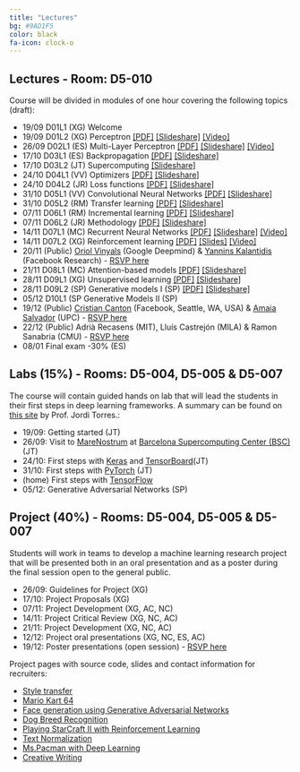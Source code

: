 ```yaml
---
title: "Lectures"
bg: #9AD1F5
color: black
fa-icon: clock-o
---
```


## Lectures - Room: D5-010

Course will be divided in modules of one hour covering the following topics (draft):

* 19/09 D01L1 (XG) Welcome  
* 19/09 D01L2 (XG) Perceptron [[PDF]][d1l2-pdf] [[Slideshare]][d1l2-slides] [[Video]][d1l2-video] 
* 26/09 D02L1 (ES) Multi-Layer Perceptron [[PDF]][d2l1-pdf] [[Slideshare]][d2l1-slides] [[Video]][d2l1-video]
* 17/10 D03L1 (ES) Backpropagation [[PDF]][d3l1-pdf] [[Slideshare]][d3l1-slides]
* 17/10 D03L2 (JT) Supercomputing [[Slideshare]][d3l2-slides]
* 24/10 D04L1 (VV) Optimizers [[PDF]][d4l1-pdf] [[Slideshare]][d4l1-slides] 
* 24/10 D04L2 (JR) Loss functions [[PDF]][d4l2-pdf] [[Slideshare]][d4l2-slides] 
* 31/10 D05L1 (VV) Convolutional Neural Networks [[PDF]][d5l1-pdf] [[Slideshare]][d5l1-slides]
* 31/10 D05L2 (RM) Transfer learning [[PDF]][d5l2-pdf] [[Slideshare]][d5l2-slides]
* 07/11 D06L1 (RM) Incremental learning [[PDF]][d6l1-pdf] [[Slideshare]][d6l1-slides]
* 07/11 D06L2 (JR) Methodology [[PDF]][d6l2-pdf] [[Slideshare]][d6l2-slides]
* 14/11 D07L1 (MC) Recurrent Neural Networks [[PDF]][d7l1-pdf] [[Slideshare]][d7l1-slides] [[Video]][d7l1-video]
* 14/11 D07L2 (XG) Reinforcement learning [[PDF]][d7l2-pdf] [[Slides]][d7l2-slides] [[Video]][d7l2-video]
* 20/11 (Public) [Oriol Vinyals][OriolVinyals] (Google Deepmind) & [Yannins Kalantidis][YannisKalantidis] (Facebook Research) - [RSVP here][guest1-rsvp]
* 21/11 D08L1 (MC) Attention-based models [[PDF]][d8l-pdf] [[Slideshare]][d8l-slides]
* 28/11 D09L1 (XG) Unsupervised learning [[PDF]][d9l1-pdf] [[Slideshare]][d9l1-slides]
* 28/11 D09L2 (SP) Generative models I (SP) [[PDF]][d9l2-pdf] [[Slideshare]][d9l2-slides]
* 05/12 D10L1 (SP Generative Models II (SP)
* 19/12 (Public) [Cristian Canton][CristianCanton] (Facebook, Seattle, WA, USA) & [Amaia Salvador][AmaiaSalvador] (UPC) - [RSVP here][guest2-rsvp]
* 22/12 (Public) Adrià Recasens (MIT), Lluís Castrejón (MILA) & Ramon Sanabria (CMU) - [RSVP here][guest3-rsvp]
* 08/01 Final exam -30% (ES)

[d1l2-pdf]: https://github.com/telecombcn-dl/2017-dlai/raw/gh-pages/slides/dlai2017d01l2.pdf
[d1l2-slides]: https://www.slideshare.net/xavigiro/the-perceptron-audio-and-vision-d1l2-2017-upc-deep-learning-for-artificial-intelligence
[d1l2-video]: https://youtu.be/7L75hHF4STM

[d2l1-pdf]: https://github.com/telecombcn-dl/2017-dlai/raw/gh-pages/slides/dlai2017d02l1.pdf
[d2l1-slides]: https://www.slideshare.net/xavigiro/multilayer-perceptron-dlai-d1l2-2017-upc-deep-learning-for-artificial-intelligence
[d2l1-video]: https://youtu.be/F03UEq8yVkI

[d3l1-pdf]: https://github.com/telecombcn-dl/2017-dlai/raw/gh-pages/slides/dlai2017d03l1.pdf
[d3l1-slides]: https://www.slideshare.net/xavigiro/backpropagation-dlai-d3l1-2017-upc-deep-learning-for-artificial-intelligence

[d3l2-slides]: https://www.slideshare.net/xavigiro/why-supercomputing-matters-to-deep-learning-dlai-d3l2-2017-upc-deep-learning-for-artificial-intelligence

[d4l1-pdf]: https://github.com/telecombcn-dl/2017-dlai/raw/gh-pages/slides/dlai2017d04l1.pdf
[d4l1-slides]: https://www.slideshare.net/xavigiro/optimization-dlai-d4l1-2017-upc-deep-learning-for-artificial-intelligence

[d4l2-pdf]: https://github.com/telecombcn-dl/2017-dlai/raw/gh-pages/slides/dlai2017d04l2.pdf
[d4l2-slides]: https://www.slideshare.net/xavigiro/loss-functions-dlai-d4l2-2017-upc-deep-learning-for-artificial-intelligence/1

[d5l1-pdf]: https://github.com/telecombcn-dl/2017-dlai/raw/gh-pages/slides/dlai2017d05l1.pdf
[d5l1-slides]: https://www.slideshare.net/xavigiro/convolutional-neural-networks-dlai-d5l2-2017-upc-deep-learning-for-artificial-intelligence

[d5l2-pdf]: https://github.com/telecombcn-dl/2017-dlai/raw/gh-pages/slides/dlai2017d05l2.pdf
[d5l2-slides]: https://www.slideshare.net/xavigiro/transfer-learning-and-domain-adaptation-dlai-d5l2-2017-upc-deep-learning-for-artificial-intelligence

[d6l1-pdf]: https://github.com/telecombcn-dl/2017-dlai/raw/gh-pages/slides/dlai2017d06l1.pdf
[d6l1-slides]: https://www.slideshare.net/xavigiro/lifelong-incremental-learning-dlai-d6l1-2017-upc-deep-learning-for-artificial-intelligence

[d6l2-pdf]: https://github.com/telecombcn-dl/2017-dlai/raw/gh-pages/slides/dlai2017d06l2.pdf
[d6l2-slides]: https://www.slideshare.net/xavigiro/methodology-dlai-d6l2-2017-upc-deep-learning-for-artificial-intelligence

[d7l1-pdf]: https://github.com/telecombcn-dl/2017-dlai/raw/gh-pages/slides/dlai2017d07l1.pdf
[d7l1-slides]: https://www.slideshare.net/xavigiro/recurrent-neural-networks-dlai-d7l1-2017-upc-deep-learning-for-artificial-intelligence
[d7l1-video]: https://youtu.be/N3DzDnzL19U

[d7l2-pdf]: https://github.com/telecombcn-dl/2017-dlai/raw/gh-pages/slides/dlai2017d07l1.pdf
[d7l2-slides]: https://www.slideshare.net/xavigiro/reinforcement-learning-dlai-d7l2-2017-upc-deep-learning-for-artificial-intelligence
[d7l2-video]: https://youtu.be/vPlWFj0-j7I

[d8l-pdf]: https://github.com/telecombcn-dl/2017-dlai/raw/gh-pages/slides/dlai2017d08l.pdf
[d8l-slides]: https://www.slideshare.net/xavigiro/attentionbased-models-dlai-d8l-2017-upc-deep-learning-for-artificial-intelligence

[d9l1-pdf]: https://github.com/telecombcn-dl/2017-dlai/raw/gh-pages/slides/dlai2017d09l1.pdf
[d9l1-slides]: https://www.slideshare.net/xavigiro/unsupervised-learning-dlai-d9l1-2017-upc-deep-learning-for-artificial-intelligence

[d9l2-pdf]: https://github.com/telecombcn-dl/2017-dlai/raw/gh-pages/slides/dlai2017d09l2.pdf
[d9l2-slides]: https://www.slideshare.net/xavigiro/deep-generative-models-i-dlai-d9l2-2017-upc-deep-learning-for-artificial-intelligence

[guest1-rsvp]: https://www.eventbrite.com/e/deep-learning-at-upc-barcelona-oriol-vinyals-and-yannis-kalantidis-tickets-39545555822
[guest2-rsvp]: https://www.eventbrite.com/e/upc-telecombcn-deep-learning-cristian-canton-amaia-salvador-tickets-41118529629
[guest3-rsvp]: https://www.eventbrite.com/e/upc-deep-learning-adria-recasens-lluis-castrejon-ramon-sanabria-tickets-41365319785

[YannisKalantidis]: http://www.skamalas.com/
[OriolVinyals]: https://research.google.com/pubs/OriolVinyals.html
[AmaiaSalvador]: https://imatge.upc.edu/web/people/amaia-salvador
[CristianCanton]: https://cristiancanton.github.io/

## Labs (15%) - Rooms: D5-004, D5-005 & D5-007
The course will contain guided hands on lab that will lead the students in their first steps in deep learning frameworks. A summary can be found on [this site](http://jorditorres.org/research-teaching/teaching-activity/dlai-met-2017/) by Prof. Jordi Torres.:

* 19/09: Getting started (JT)
* 26/09: Visit to [MareNostrum](https://www.bsc.es/innovation-and-services/supercomputers-and-facilities/marenostrum) at [Barcelona Supercomputing Center (BSC)](https://www.bsc.es/) (JT)
* 24/10: First steps with [Keras](https://keras.io/) and [TensorBoard](https://www.tensorflow.org/get_started/summaries_and_tensorboard)(JT)
* 31/10: First steps with [PyTorch](http://pytorch.org/) (JT)
* (home) First steps with [TensorFlow](https://www.tensorflow.org/)
* 05/12: Generative Adversarial Networks (SP)

## Project (40%) - Rooms: D5-004, D5-005 & D5-007

Students will work in teams to develop a machine learning research project that will be presented both in an oral presentation and as a poster during the final session open to the general public. 

* 26/09: Guidelines for Project (XG)
* 17/10: Project Proposals (XG)
* 07/11: Project Development (XG, AC, NC)
* 14/11: Project Critical Review (XG, NC, AC)
* 21/11: Project Development (XG, NC, AC)
* 12/12: Project oral presentations (XG, NC, ES, AC)
* 19/12: Poster presentations (open session) - [RSVP here][guest2-rsvp]

Project pages with source code, slides and contact information for recruiters:
* [Style transfer](https://github.com/carolinafdezp/style_transfering)
* [Mario Kart 64](https://telecombcn-dl.github.io/2017-dlai-team2/)
* [Face generation using Generative Adversarial Networks](https://telecombcn-dl.github.io/2017-dlai-team3/)
* [Dog Breed Recognition](https://telecombcn-dl.github.io/2017-dlai-team4/)
* [Playing StarCraft II with Reinforcement Learning](https://telecombcn-dl.github.io/2017-dlai-team5/)
* [Text Normalization](https://telecombcn-dl.github.io/2017-dlai-team7/)
* [Ms.Pacman with Deep Learning](https://hallvardr.github.io/)
* [Creative Writing](https://telecombcn-dl.github.io/2017-dlai-team8/)
